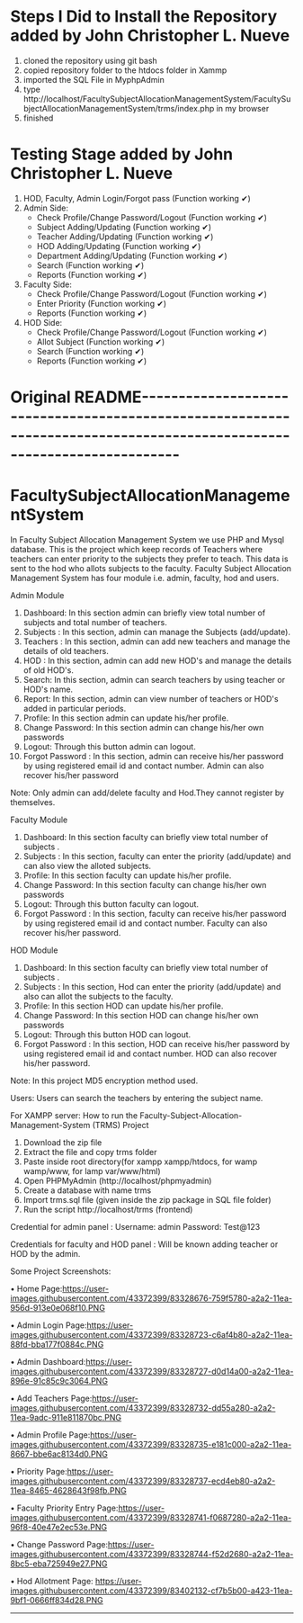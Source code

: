 


# Steps I Did to Install the Repository added by John Christopher L. Nueve
1. cloned the repository using git bash
2. copied repository folder to the htdocs folder in Xammp
3. imported the SQL File in MyphpAdmin
4. type http://localhost/FacultySubjectAllocationManagementSystem/FacultySubjectAllocationManagementSystem/trms/index.php in my browser
5. finished 

# Testing Stage added by John Christopher L. Nueve
1. HOD, Faculty, Admin Login/Forgot pass (Function working ✔)
2. Admin Side: 
    - Check Profile/Change Password/Logout (Function working ✔)
    - Subject Adding/Updating (Function working ✔)
    - Teacher Adding/Updating (Function working ✔)
    - HOD Adding/Updating (Function working ✔)
    - Department Adding/Updating (Function working ✔)
    - Search (Function working ✔)
    - Reports (Function working ✔)
3. Faculty Side: 
    - Check Profile/Change Password/Logout (Function working ✔)
    - Enter Priority (Function working ✔)
    - Reports (Function working ✔)
4. HOD Side: 
    - Check Profile/Change Password/Logout (Function working ✔)
    - Allot Subject (Function working ✔)
    - Search (Function working ✔)
    - Reports (Function working ✔)
 



# Original README-----------------------------------------------------------------------------------------------------------------------
# FacultySubjectAllocationManagementSystem
 In Faculty Subject Allocation Management System we use PHP and Mysql database. 
 This is the project which keep records of Teachers where teachers can enter priority to the subjects they prefer to teach. This data is sent to the hod who allots subjects to the faculty. 
 Faculty Subject Allocation Management System has four module i.e. admin, faculty, hod and users.

Admin Module
1.	Dashboard: In this section admin can briefly view total number of subjects and total number of teachers.
2.	Subjects : In this section, admin can manage the Subjects (add/update).
3.	Teachers : In this section, admin can add new teachers and manage the details of old teachers.
4.	HOD : In this section, admin can add new HOD's and manage the details of old HOD's.
5.	Search: In this section, admin can search teachers by using teacher or HOD's name.
6.	Report: In this section, admin can view number of teachers or HOD's added  in particular periods.
7.	Profile: In this section admin can update his/her profile.
8.	Change Password: In this section admin can change his/her  own passwords
9.	Logout: Through this button admin can logout.
10.	Forgot Password : In this section, admin can receive his/her password by using registered email id and contact number.
Admin can also recover his/her password

Note: Only admin can add/delete faculty and Hod.They cannot register by themselves. 

Faculty Module
1.	Dashboard: In this section faculty can briefly view total number of subjects .
2.	Subjects : In this section, faculty can enter the priority (add/update) and can also view the alloted subjects.
3.	Profile: In this section faculty can update his/her profile.
4.	Change Password: In this section faculty can change his/her  own passwords
5.	Logout: Through this button faculty can logout.
6.	Forgot Password : In this section, faculty can receive his/her password by using registered email id and contact number.
Faculty can also recover his/her password.

HOD Module
1.	Dashboard: In this section faculty can briefly view total number of subjects .
2.	Subjects : In this section, Hod can enter the priority (add/update) and also can allot the subjects to the faculty.
4.	Profile: In this section HOD can update his/her profile.
5.	Change Password: In this section HOD can change his/her  own passwords
6.	Logout: Through this button HOD can logout.
7.	Forgot Password : In this section, HOD can receive his/her password by using registered email id and contact number.
HOD can also recover his/her password.

Note:  In this project MD5 encryption method used.

Users:
Users can search the teachers by entering the subject name.

For XAMPP server:
How to run the Faculty-Subject-Allocation-Management-System (TRMS) Project
1. Download the zip file
2. Extract the file and copy trms folder
3. Paste inside root directory(for xampp xampp/htdocs, for wamp wamp/www, for lamp var/www/html)
4. Open PHPMyAdmin (http://localhost/phpmyadmin)
5. Create a database with name trms
6. Import trms.sql file (given inside the zip package in SQL file folder)
7. Run the script http://localhost/trms (frontend)

Credential for admin panel :
Username: admin
Password: Test@123

Credentials for faculty and HOD panel : Will be known adding teacher or HOD by the admin.

Some Project Screenshots:

•	Home Page:https://user-images.githubusercontent.com/43372399/83328676-759f5780-a2a2-11ea-956d-913e0e068f10.PNG

•	Admin Login Page:https://user-images.githubusercontent.com/43372399/83328723-c6af4b80-a2a2-11ea-88fd-bba177f0884c.PNG

•	Admin Dashboard:https://user-images.githubusercontent.com/43372399/83328727-d0d14a00-a2a2-11ea-896e-91c85c9c3064.PNG

•	Add Teachers Page:https://user-images.githubusercontent.com/43372399/83328732-dd55a280-a2a2-11ea-9adc-911e811870bc.PNG

•	Admin Profile Page:https://user-images.githubusercontent.com/43372399/83328735-e181c000-a2a2-11ea-8667-bbe6ac8134d0.PNG

•	Priority Page:https://user-images.githubusercontent.com/43372399/83328737-ecd4eb80-a2a2-11ea-8465-4628643f98fb.PNG

•	Faculty Priority Entry Page:https://user-images.githubusercontent.com/43372399/83328741-f0687280-a2a2-11ea-96f8-40e47e2ec53e.PNG

•	Change Password Page:https://user-images.githubusercontent.com/43372399/83328744-f52d2680-a2a2-11ea-8bc5-eba725949e27.PNG

•	Hod Allotment Page: https://user-images.githubusercontent.com/43372399/83402132-cf7b5b00-a423-11ea-9bf1-0666ff834d28.PNG

----------------------------------------------------------------------------------------------------------------------------------------



